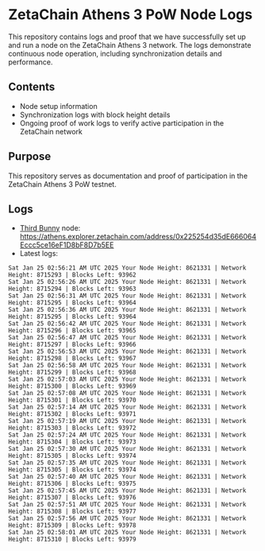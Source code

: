 # ZetaChain Athens 3 PoW Node Logs
This repository contains logs and proof that we have successfully set up and run a node on the ZetaChain Athens 3 network. The logs demonstrate continuous node operation, including synchronization details and performance.

## Contents
- Node setup information
- Synchronization logs with block height details
- Ongoing proof of work logs to verify active participation in the ZetaChain network

## Purpose
This repository serves as documentation and proof of participation in the ZetaChain Athens 3 PoW testnet.

## Logs

- [Third Bunny](https://thirdbunny.xyz/) node: https://athens.explorer.zetachain.com/address/0x225254d35dE666064Eccc5ce16eF1D8bF8D7b5EE
- Latest logs:
```
Sat Jan 25 02:56:21 AM UTC 2025 Your Node Height: 8621331 | Network Height: 8715293 | Blocks Left: 93962
Sat Jan 25 02:56:26 AM UTC 2025 Your Node Height: 8621331 | Network Height: 8715294 | Blocks Left: 93963
Sat Jan 25 02:56:31 AM UTC 2025 Your Node Height: 8621331 | Network Height: 8715295 | Blocks Left: 93964
Sat Jan 25 02:56:36 AM UTC 2025 Your Node Height: 8621331 | Network Height: 8715295 | Blocks Left: 93964
Sat Jan 25 02:56:42 AM UTC 2025 Your Node Height: 8621331 | Network Height: 8715296 | Blocks Left: 93965
Sat Jan 25 02:56:47 AM UTC 2025 Your Node Height: 8621331 | Network Height: 8715297 | Blocks Left: 93966
Sat Jan 25 02:56:53 AM UTC 2025 Your Node Height: 8621331 | Network Height: 8715298 | Blocks Left: 93967
Sat Jan 25 02:56:58 AM UTC 2025 Your Node Height: 8621331 | Network Height: 8715299 | Blocks Left: 93968
Sat Jan 25 02:57:03 AM UTC 2025 Your Node Height: 8621331 | Network Height: 8715300 | Blocks Left: 93969
Sat Jan 25 02:57:08 AM UTC 2025 Your Node Height: 8621331 | Network Height: 8715301 | Blocks Left: 93970
Sat Jan 25 02:57:14 AM UTC 2025 Your Node Height: 8621331 | Network Height: 8715302 | Blocks Left: 93971
Sat Jan 25 02:57:19 AM UTC 2025 Your Node Height: 8621331 | Network Height: 8715303 | Blocks Left: 93972
Sat Jan 25 02:57:24 AM UTC 2025 Your Node Height: 8621331 | Network Height: 8715304 | Blocks Left: 93973
Sat Jan 25 02:57:30 AM UTC 2025 Your Node Height: 8621331 | Network Height: 8715305 | Blocks Left: 93974
Sat Jan 25 02:57:35 AM UTC 2025 Your Node Height: 8621331 | Network Height: 8715305 | Blocks Left: 93974
Sat Jan 25 02:57:40 AM UTC 2025 Your Node Height: 8621331 | Network Height: 8715306 | Blocks Left: 93975
Sat Jan 25 02:57:45 AM UTC 2025 Your Node Height: 8621331 | Network Height: 8715307 | Blocks Left: 93976
Sat Jan 25 02:57:51 AM UTC 2025 Your Node Height: 8621331 | Network Height: 8715308 | Blocks Left: 93977
Sat Jan 25 02:57:56 AM UTC 2025 Your Node Height: 8621331 | Network Height: 8715309 | Blocks Left: 93978
Sat Jan 25 02:58:01 AM UTC 2025 Your Node Height: 8621331 | Network Height: 8715310 | Blocks Left: 93979
```
